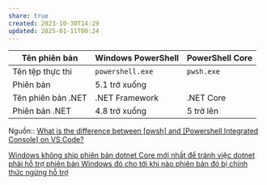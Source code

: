```yaml
---
share: true
created: 2023-10-30T14:29
updated: 2025-01-11T00:24
---
```

| Tên phiên bản      | Windows PowerShell | PowerShell Core |
| ------------------ | ------------------ | --------------- |
| Tên tệp thực thi   | `powershell.exe`   | `pwsh.exe`      |
| Phiên bản          | 5.1 trở xuống      |                 |
| Tên phiên bản .NET | .NET Framework     | .NET Core       |
| Phiên bản .NET     | 4.8 trở xuống      | 5 trở lên       |

Nguồn:: [What is the difference between [pwsh] and [Powershell Integrated Console] on VS Code?](https://stackoverflow.com/a/60132705/3416774)

[Windows không ship phiên bản dotnet Core mới nhất để tránh việc dotnet phải hỗ trợ phiên bản Windows đó cho tới khi nào phiên bản đó bị chính thức ngừng hỗ trợ](../../Windows/dotnet/Windows%20kh%C3%B4ng%20ship%20phi%C3%AAn%20b%E1%BA%A3n%20dotnet%20Core%20m%E1%BB%9Bi%20nh%E1%BA%A5t%20%C4%91%E1%BB%83%20tr%C3%A1nh%20vi%E1%BB%87c%20dotnet%20ph%E1%BA%A3i%20h%E1%BB%97%20tr%E1%BB%A3%20phi%C3%AAn%20b%E1%BA%A3n%20Windows%20%C4%91%C3%B3%20cho%20t%E1%BB%9Bi%20khi%20n%C3%A0o%20phi%C3%AAn%20b%E1%BA%A3n%20%C4%91%C3%B3%20b%E1%BB%8B%20ch%C3%ADnh%20th%E1%BB%A9c%20ng%E1%BB%ABng%20h%E1%BB%97%20tr%E1%BB%A3.md)